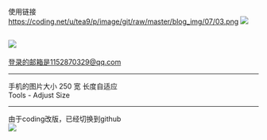 使用链接
https://coding.net/u/tea9/p/image/git/raw/master/blog_img/07/03.png
![]({{site.img_link}}/13/02.png)

![](https://coding.net/u/tea9/p/image/git/raw/master/blog_img/07/03.png)
---

登录的邮箱是1152870329@qq.com

---
手机的图片大小 250 宽 长度自适应  
Tools - Adjust Size  

---

由于coding改版，已经切换到github  
![](https://raw.githubusercontent.com/tea9/image/master/blog_img/01/1.png)
